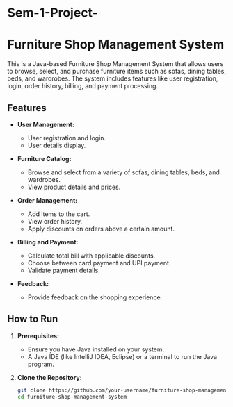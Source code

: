 # Sem-1-Project-
# Furniture Shop Management System

This is a Java-based Furniture Shop Management System that allows users to browse, select, and purchase furniture items such as sofas, dining tables, beds, and wardrobes. The system includes features like user registration, login, order history, billing, and payment processing.

## Features

- **User Management:**
  - User registration and login.
  - User details display.

- **Furniture Catalog:**
  - Browse and select from a variety of sofas, dining tables, beds, and wardrobes.
  - View product details and prices.

- **Order Management:**
  - Add items to the cart.
  - View order history.
  - Apply discounts on orders above a certain amount.

- **Billing and Payment:**
  - Calculate total bill with applicable discounts.
  - Choose between card payment and UPI payment.
  - Validate payment details.

- **Feedback:**
  - Provide feedback on the shopping experience.

## How to Run

1. **Prerequisites:**
   - Ensure you have Java installed on your system.
   - A Java IDE (like IntelliJ IDEA, Eclipse) or a terminal to run the Java program.

2. **Clone the Repository:**
   ```bash
   git clone https://github.com/your-username/furniture-shop-management-system.git
   cd furniture-shop-management-system
